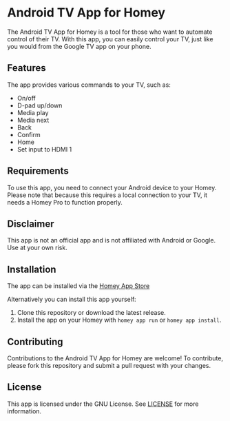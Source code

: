 # Android TV App for Homey
The Android TV App for Homey is a tool for those who want to automate control of their TV. With this app, you can easily control your TV, just like you would from the Google TV app on your phone.

## Features
The app provides various commands to your TV, such as:

- On/off
- D-pad up/down
- Media play
- Media next
- Back
- Confirm
- Home
- Set input to HDMI 1

## Requirements
To use this app, you need to connect your Android device to your Homey. Please note that because this requires a local connection to your TV, it needs a Homey Pro to function properly.

## Disclaimer
This app is not an official app and is not affiliated with Android or Google. Use at your own risk.

## Installation
The app can be installed via the [Homey App Store](https://homey.app/en-gb/app/codes.lucasvdh.android-tv/)

Alternatively you can install this app yourself:
1. Clone this repository or download the latest release.
2. Install the app on your Homey with `homey app run` or `homey app install`.

## Contributing
Contributions to the Android TV App for Homey are welcome! To contribute, please fork this repository and submit a pull request with your changes.

## License
This app is licensed under the GNU License. See [LICENSE](LICENSE) for more information.